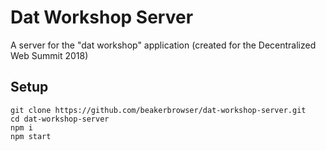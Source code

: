 # Dat Workshop Server

A server for the "dat workshop" application (created for the Decentralized Web Summit 2018)

## Setup

```
git clone https://github.com/beakerbrowser/dat-workshop-server.git
cd dat-workshop-server
npm i
npm start
```